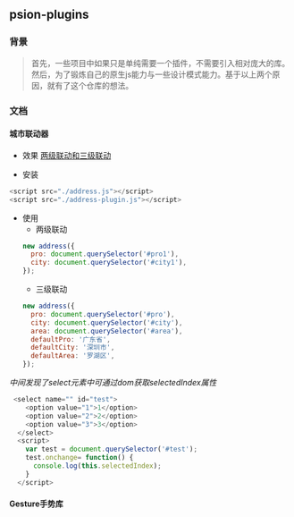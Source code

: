 ## psion-plugins

### 背景

>首先，一些项目中如果只是单纯需要一个插件，不需要引入相对庞大的库。然后，为了锻炼自己的原生js能力与一些设计模式能力。基于以上两个原因，就有了这个仓库的想法。

### 文档
#### 城市联动器
- 效果
[两级联动和三级联动](https://zenquan.github.io/psion-plugins/test/Address/index.html)

- 安装
```js
<script src="./address.js"></script>
<script src="./address-plugin.js"></script>
```
- 使用
  - 两级联动
  ```js
  new address({
    pro: document.querySelector('#pro1'),
    city: document.querySelector('#city1'),
  });
  ```
  - 三级联动
  ```js
  new address({
    pro: document.querySelector('#pro'),
    city: document.querySelector('#city'),
    area: document.querySelector('#area'),
    defaultPro: '广东省',
    defaultCity: '深圳市',
    defaultArea: '罗湖区',
  });
  ```
*中间发现了select元素中可通过dom获取selectedIndex属性*
```js
 <select name="" id="test">
    <option value="1">1</option>
    <option value="2">2</option>
    <option value="3">3</option>
  </select>
  <script>
    var test = document.querySelector('#test');
    test.onchange= function() {
      console.log(this.selectedIndex);
    }
  </script>
```

#### Gesture手势库

